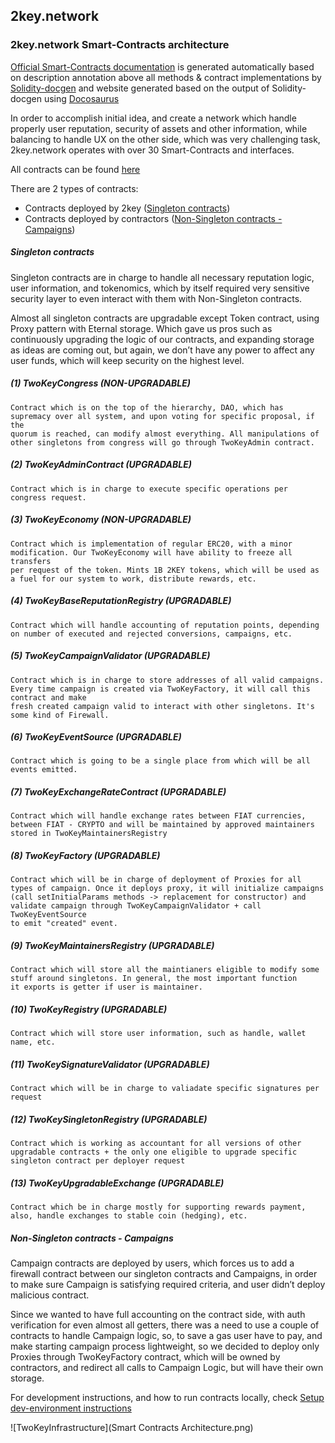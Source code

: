 ## 2key.network 

### 2key.network Smart-Contracts architecture

[Official Smart-Contracts documentation](https://2key.github.io/contracts) is generated automatically based on description annotation
above all methods & contract implementations by [Solidity-docgen](https://github.com/OpenZeppelin/solidity-docgen) 
and website generated based on the output of Solidity-docgen using [Docosaurus](https://github.com/facebook/Docusaurus)



In order to accomplish initial idea, and create a network which handle properly user reputation,
security of assets and other information, while balancing to handle UX on the other side, which was
very challenging task, 2key.network operates with over 30 Smart-Contracts and interfaces.

All contracts can be found [here](contracts)

There are 2 types of contracts:

* Contracts deployed by 2key  ([Singleton contracts](contracts/2key/singleton-contracts)) 
* Contracts deployed by contractors ([Non-Singleton contracts - Campaigns](contracts/2key/acquisition-campaign-contracts))


##### Singleton contracts

Singleton contracts are in charge to handle all necessary reputation logic, user information, and tokenomics,
which by itself required very sensitive security layer to even interact with them with Non-Singleton contracts.


Almost all singleton contracts are upgradable except Token contract, using Proxy pattern with Eternal storage.
Which gave us pros such as continuously upgrading the logic of our contracts, and expanding storage as ideas are coming out, but again, we don’t have any power to affect any user funds, which will
keep security on the highest level. 

##### (1) TwoKeyCongress (NON-UPGRADABLE)
```
Contract which is on the top of the hierarchy, DAO, which has supremacy over all system, and upon voting for specific proposal, if the
quorum is reached, can modify almost everything. All manipulations of other singletons from congress will go through TwoKeyAdmin contract.
```

##### (2) TwoKeyAdminContract (UPGRADABLE)
```
Contract which is in charge to execute specific operations per congress request.
```

##### (3) TwoKeyEconomy (NON-UPGRADABLE)
```
Contract which is implementation of regular ERC20, with a minor modification. Our TwoKeyEconomy will have ability to freeze all transfers
per request of the token. Mints 1B 2KEY tokens, which will be used as a fuel for our system to work, distribute rewards, etc.
```

##### (4) TwoKeyBaseReputationRegistry (UPGRADABLE)
```
Contract which will handle accounting of reputation points, depending on number of executed and rejected conversions, campaigns, etc.
```

##### (5) TwoKeyCampaignValidator (UPGRADABLE)
```
Contract which is in charge to store addresses of all valid campaigns. Every time campaign is created via TwoKeyFactory, it will call this contract and make 
fresh created campaign valid to interact with other singletons. It's some kind of Firewall.
```

##### (6) TwoKeyEventSource (UPGRADABLE)
```
Contract which is going to be a single place from which will be all events emitted. 
```

##### (7) TwoKeyExchangeRateContract (UPGRADABLE)
```
Contract which will handle exchange rates between FIAT currencies, between FIAT - CRYPTO and will be maintained by approved maintainers stored in TwoKeyMaintainersRegistry
```

##### (8) TwoKeyFactory (UPGRADABLE) 
```
Contract which will be in charge of deployment of Proxies for all types of campaign. Once it deploys proxy, it will initialize campaigns
(call setInitialParams methods -> replacement for constructor) and validate campaign through TwoKeyCampaignValidator + call TwoKeyEventSource
to emit "created" event. 
```

##### (9) TwoKeyMaintainersRegistry (UPGRADABLE)
```
Contract which will store all the maintianers eligible to modify some stuff around singletons. In general, the most important function
it exports is getter if user is maintainer.
```

##### (10) TwoKeyRegistry (UPGRADABLE)
```
Contract which will store user information, such as handle, wallet name, etc.
```

##### (11) TwoKeySignatureValidator (UPGRADABLE)
```
Contract which will be in charge to valiadate specific signatures per request
```

##### (12) TwoKeySingletonRegistry (UPGRADABLE)
```
Contract which is working as accountant for all versions of other upgradable contracts + the only one eligible to upgrade specific singleton contract per deployer request 
```

##### (13) TwoKeyUpgradableExchange (UPGRADABLE)
```
Contract which be in charge mostly for supporting rewards payment, also, handle exchanges to stable coin (hedging), etc.
```

  

##### Non-Singleton contracts - Campaigns

Campaign contracts are deployed by users, which forces us to add a firewall contract between our singleton contracts
and Campaigns, in order to make sure Campaign is satisfying required criteria, and user didn’t deploy malicious contract.

 
Since we wanted to have full accounting on the contract side, with auth verification for even almost all getters, 
there was a need to use a couple of contracts to handle Campaign logic, so, to save a gas user have to pay, 
and make starting campaign process lightweight, so we decided to deploy only Proxies through TwoKeyFactory contract, which will be owned by contractors, 
and redirect all calls to Campaign Logic, but will have their own storage.


For development instructions, and how to run contracts locally, check [Setup dev-environment instructions](readmes/SetupDevEnv.md)


![TwoKeyInfrastructure](Smart Contracts Architecture.png)
